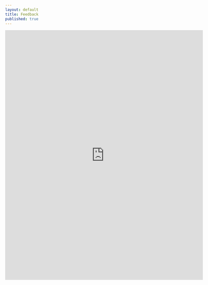 ```yaml
---
layout: default
title: Feedback
published: true
---
```



<iframe src="https://docs.google.com/forms/d/e/1FAIpQLSejRCVOt0K_EWD6_FmuV52AoSu4sbmpp3u9-q-b11GR7LISkQ/viewform?embedded=true" width="640" height="809" frameborder="0" marginheight="0" marginwidth="0">Loading…</iframe>
